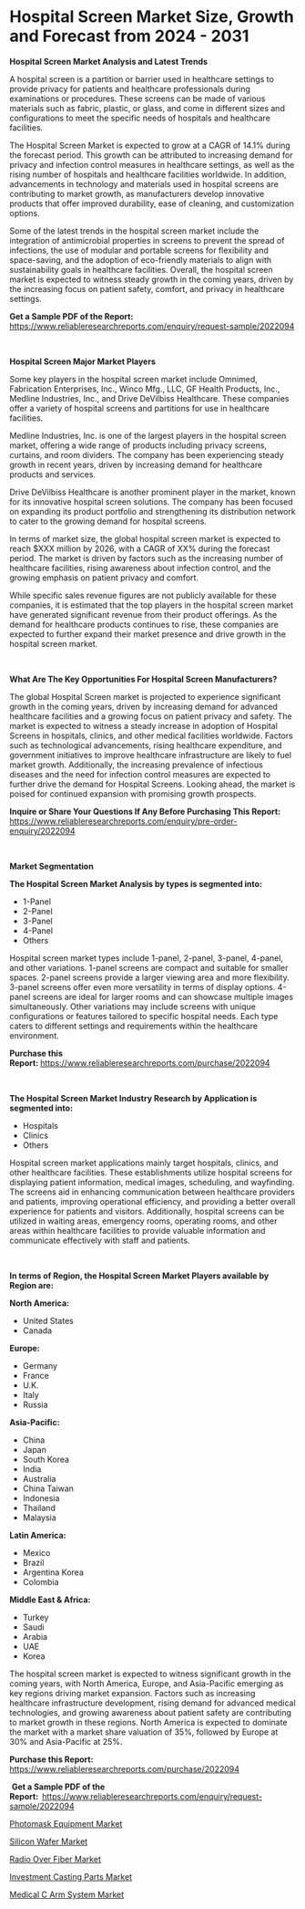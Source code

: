 <p><h1>Hospital Screen Market Size, Growth and Forecast from 2024 - 2031</h1></p><p><strong>Hospital Screen Market Analysis and Latest Trends</strong></p>
<p><p>A hospital screen is a partition or barrier used in healthcare settings to provide privacy for patients and healthcare professionals during examinations or procedures. These screens can be made of various materials such as fabric, plastic, or glass, and come in different sizes and configurations to meet the specific needs of hospitals and healthcare facilities.</p><p>The Hospital Screen Market is expected to grow at a CAGR of 14.1% during the forecast period. This growth can be attributed to increasing demand for privacy and infection control measures in healthcare settings, as well as the rising number of hospitals and healthcare facilities worldwide. In addition, advancements in technology and materials used in hospital screens are contributing to market growth, as manufacturers develop innovative products that offer improved durability, ease of cleaning, and customization options.</p><p>Some of the latest trends in the hospital screen market include the integration of antimicrobial properties in screens to prevent the spread of infections, the use of modular and portable screens for flexibility and space-saving, and the adoption of eco-friendly materials to align with sustainability goals in healthcare facilities. Overall, the hospital screen market is expected to witness steady growth in the coming years, driven by the increasing focus on patient safety, comfort, and privacy in healthcare settings.</p></p>
<p><strong>Get a Sample PDF of the Report:&nbsp;</strong> <a href="https://www.reliableresearchreports.com/enquiry/request-sample/2022094">https://www.reliableresearchreports.com/enquiry/request-sample/2022094</a></p>
<p>&nbsp;</p>
<p><strong>Hospital Screen Major Market Players</strong></p>
<p><p>Some key players in the hospital screen market include Omnimed, Fabrication Enterprises, Inc., Winco Mfg., LLC, GF Health Products, Inc., Medline Industries, Inc., and Drive DeVilbiss Healthcare. These companies offer a variety of hospital screens and partitions for use in healthcare facilities.</p><p>Medline Industries, Inc. is one of the largest players in the hospital screen market, offering a wide range of products including privacy screens, curtains, and room dividers. The company has been experiencing steady growth in recent years, driven by increasing demand for healthcare products and services.</p><p>Drive DeVilbiss Healthcare is another prominent player in the market, known for its innovative hospital screen solutions. The company has been focused on expanding its product portfolio and strengthening its distribution network to cater to the growing demand for hospital screens.</p><p>In terms of market size, the global hospital screen market is expected to reach $XXX million by 2026, with a CAGR of XX% during the forecast period. The market is driven by factors such as the increasing number of healthcare facilities, rising awareness about infection control, and the growing emphasis on patient privacy and comfort.</p><p>While specific sales revenue figures are not publicly available for these companies, it is estimated that the top players in the hospital screen market have generated significant revenue from their product offerings. As the demand for healthcare products continues to rise, these companies are expected to further expand their market presence and drive growth in the hospital screen market.</p></p>
<p>&nbsp;</p>
<p><strong>What Are The Key Opportunities For Hospital Screen Manufacturers?</strong></p>
<p><p>The global Hospital Screen market is projected to experience significant growth in the coming years, driven by increasing demand for advanced healthcare facilities and a growing focus on patient privacy and safety. The market is expected to witness a steady increase in adoption of Hospital Screens in hospitals, clinics, and other medical facilities worldwide. Factors such as technological advancements, rising healthcare expenditure, and government initiatives to improve healthcare infrastructure are likely to fuel market growth. Additionally, the increasing prevalence of infectious diseases and the need for infection control measures are expected to further drive the demand for Hospital Screens. Looking ahead, the market is poised for continued expansion with promising growth prospects.</p></p>
<p><strong>Inquire or Share Your Questions If Any Before Purchasing This Report:</strong> <a href="https://www.reliableresearchreports.com/enquiry/pre-order-enquiry/2022094">https://www.reliableresearchreports.com/enquiry/pre-order-enquiry/2022094</a></p>
<p>&nbsp;</p>
<p><strong>Market Segmentation</strong></p>
<p><strong>The Hospital Screen Market Analysis by types is segmented into:</strong></p>
<p><ul><li>1-Panel</li><li>2-Panel</li><li>3-Panel</li><li>4-Panel</li><li>Others</li></ul></p>
<p><p>Hospital screen market types include 1-panel, 2-panel, 3-panel, 4-panel, and other variations. 1-panel screens are compact and suitable for smaller spaces. 2-panel screens provide a larger viewing area and more flexibility. 3-panel screens offer even more versatility in terms of display options. 4-panel screens are ideal for larger rooms and can showcase multiple images simultaneously. Other variations may include screens with unique configurations or features tailored to specific hospital needs. Each type caters to different settings and requirements within the healthcare environment.</p></p>
<p><strong>Purchase this Report:&nbsp;</strong><a href="https://www.reliableresearchreports.com/purchase/2022094">https://www.reliableresearchreports.com/purchase/2022094</a></p>
<p>&nbsp;</p>
<p><strong>The Hospital Screen Market Industry Research by Application is segmented into:</strong></p>
<p><ul><li>Hospitals</li><li>Clinics</li><li>Others</li></ul></p>
<p><p>Hospital screen market applications mainly target hospitals, clinics, and other healthcare facilities. These establishments utilize hospital screens for displaying patient information, medical images, scheduling, and wayfinding. The screens aid in enhancing communication between healthcare providers and patients, improving operational efficiency, and providing a better overall experience for patients and visitors. Additionally, hospital screens can be utilized in waiting areas, emergency rooms, operating rooms, and other areas within healthcare facilities to provide valuable information and communicate effectively with staff and patients.</p></p>
<p>&nbsp;</p>
<p><strong>In terms of Region, the Hospital Screen Market Players available by Region are:</strong></p>
<p>
    <p> <strong> North America: </strong>
        <ul>
            <li>United States</li>
            <li>Canada</li>
        </ul>
        </p> 
    <p> <strong> Europe: </strong>
        <ul>
            <li>Germany</li>
            <li>France</li>
            <li>U.K.</li>
            <li>Italy</li>
            <li>Russia</li>
        </ul>
        </p> 
    <p> <strong> Asia-Pacific: </strong>
        <ul>
            <li>China</li>
            <li>Japan</li>
            <li>South Korea</li>
            <li>India</li>
            <li>Australia</li>
            <li>China Taiwan</li>
            <li>Indonesia</li>
            <li>Thailand</li>
            <li>Malaysia</li>
        </ul>
        </p> 
    <p> <strong> Latin America: </strong>
        <ul>
            <li>Mexico</li>
            <li>Brazil</li>
            <li>Argentina Korea</li>
            <li>Colombia</li>
        </ul>
        </p> 
    <p> <strong> Middle East & Africa: </strong>
        <ul>
            <li>Turkey</li>
            <li>Saudi</li>
            <li>Arabia</li>
            <li>UAE</li>
            <li>Korea</li>
        </ul>
    </p>
    </p>
<p><p>The hospital screen market is expected to witness significant growth in the coming years, with North America, Europe, and Asia-Pacific emerging as key regions driving market expansion. Factors such as increasing healthcare infrastructure development, rising demand for advanced medical technologies, and growing awareness about patient safety are contributing to market growth in these regions. North America is expected to dominate the market with a market share valuation of 35%, followed by Europe at 30% and Asia-Pacific at 25%.</p></p>
<p><strong>Purchase this Report: </strong><a href="https://www.reliableresearchreports.com/purchase/2022094">https://www.reliableresearchreports.com/purchase/2022094</a></p>
<p>&nbsp;<strong>Get a Sample PDF of the Report:&nbsp;&nbsp;</strong><a href="https://www.reliableresearchreports.com/enquiry/request-sample/2022094">https://www.reliableresearchreports.com/enquiry/request-sample/2022094</a></p>
<p><strong></strong></p>
<p><p><a href="https://natural-crush-b99.notion.site/Photomask-Equipment-Market-Size-Focuses-on-Market-Dynamics-In-Depth-Analysis-and-Future-Projections-9bf2506781184dd595c1427fb986b004">Photomask Equipment Market</a></p><p><a href="https://view.publitas.com/reportprime-1/silicon-wafer-market-size-growth-and-forecast-from-2024-2031/">Silicon Wafer Market</a></p><p><a href="https://view.publitas.com/reportprime-1/radio-over-fiber-market-size-growth-and-forecast-from-2024-2031/">Radio Over Fiber Market</a></p><p><a href="https://gamy-alyssum-396.notion.site/Investment-Casting-Parts-Market-Size-Growth-and-Forecast-from-2024-2031-ea3546f15b2844fcbf51ab9915ed49ad">Investment Casting Parts Market</a></p><p><a href="https://github.com/RichRobinson5/Market-Research-Report-List-4/blob/main/medical-c-arm-system-market.md">Medical C Arm System Market</a></p></p>